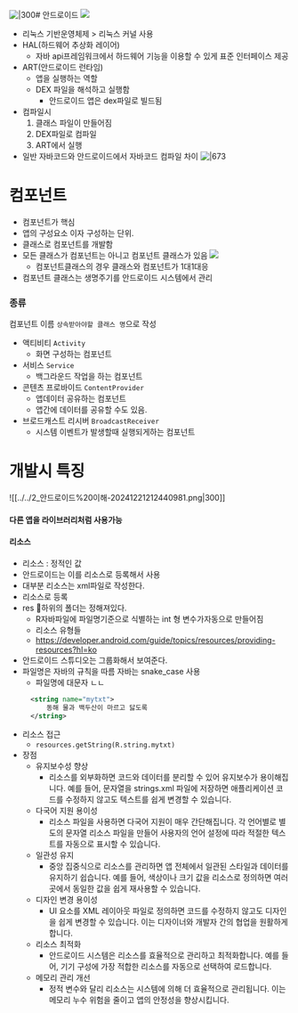 
![|300](../../2_안드로이드%20이해-20241221212600602.png)# 안드로이드
![](assets/2_기본구조-20241221025557132.png)
- 리눅스 기반운영체제 > 리눅스 커널 사용
- HAL(하드웨어 추상화 레이어) 
	- 자바 api프레임워크에서 하드웨어 기능을 이용할 수 있게 표준 인터페이스 제공
- ART(안드로이드 런타임)
	- 앱을 실행하는 역할
	- DEX 파일을 해석하고 실행함
		- 안드로이드 앱은 dex파일로 빌드됨
- 컴파일시
	1. 클래스 파일이 만들어짐
	2. DEX파일로 컴파일
	3. ART에서 실행
- 일반 자바코드와 안드로이드에서 자바코드 컴파일 차이
  ![|673](assets/2_기본구조-20241221031015594.png)  
# 컴포넌트
- 컴포넌트가 핵심
- 앱의 구성요소 이자 구성하는 단위.
- 클래스로 컴포넌트를 개발함
- 모든 클래스가 컴포넌트는 아니고 컴포넌트 클래스가 있음
  ![](assets/2_기본구조-20241221031505580.png)
	- 컴포넌트클래스의 경우 클래스와 컴포넌트가 1대1대응
- 컴포넌트 클래스는 생명주기를 안드로이드 시스템에서 관리
### 종류
컴포넌트 이름 `상속받아야할 클래스 명`으로 작성
- 액티비티 `Activity`
	- 화면 구성하는 컴포넌트
- 서비스 `Service`
	- 백그라운드 작업을 하는 컴포넌트
- 콘텐츠 프로바이드 `ContentProvider`
	- 앱데이터 공유하는 컴포넌트
	- 앱간에 데이터를 공유할 수도 있음.
- 브로드캐스트 리시버 `BroadcastReceiver`
	- 시스템 이벤트가 발생할때 실행되게하는 컴포넌트

# 개발시 특징
![[../../2_안드로이드%20이해-20241221212440981.png|300]]
#### 다른 앱을 라이브러리처럼 사용가능
#### 리소스
- 리소스 : 정적인 값
- 안드로이드는 이를 리소스로 등록해서 사용
- 대부분 리소스는 xml파일로 작성한다.
- 리소스로 등록
- res 하위의 폴더는 정해져있다.
	- R자바파일에 파일명기준으로 식별하는 int 형 변수가자동으로 만들어짐
	- 리소스 유형들
	- https://developer.android.com/guide/topics/resources/providing-resources?hl=ko
- 안드로이드 스튜디오는 그룹화해서 보여준다.
- 파일명은 자바의 규칙을 따름 자바는 snake_case 사용
	- 파일명에 대문자 ㄴㄴ
  ``` xml
	<string name="mytxt">
		동해 물과 백두산이 마르고 닳도록
	</string>
	```
- 리소스 접근
	- `resources.getString(R.string.mytxt)`
- 장점
	- 유지보수성 향상
		- 리소스를 외부화하면 코드와 데이터를 분리할 수 있어 유지보수가 용이해집니다. 예를 들어, 문자열을 strings.xml 파일에 저장하면 애플리케이션 코드를 수정하지 않고도 텍스트를 쉽게 변경할 수 있습니다.
	- 다국어 지원 용이성
		- 리소스 파일을 사용하면 다국어 지원이 매우 간단해집니다. 각 언어별로 별도의 문자열 리소스 파일을 만들어 사용자의 언어 설정에 따라 적절한 텍스트를 자동으로 표시할 수 있습니다.
	- 일관성 유지
		- 중앙 집중식으로 리소스를 관리하면 앱 전체에서 일관된 스타일과 데이터를 유지하기 쉽습니다. 예를 들어, 색상이나 크기 값을 리소스로 정의하면 여러 곳에서 동일한 값을 쉽게 재사용할 수 있습니다.
	- 디자인 변경 용이성
		- UI 요소를 XML 레이아웃 파일로 정의하면 코드를 수정하지 않고도 디자인을 쉽게 변경할 수 있습니다. 이는 디자이너와 개발자 간의 협업을 원활하게 합니다.
	- 리소스 최적화
		- 안드로이드 시스템은 리소스를 효율적으로 관리하고 최적화합니다. 예를 들어, 기기 구성에 가장 적합한 리소스를 자동으로 선택하여 로드합니다.
	- 메모리 관리 개선
		- 정적 변수와 달리 리소스는 시스템에 의해 더 효율적으로 관리됩니다. 이는 메모리 누수 위험을 줄이고 앱의 안정성을 향상시킵니다.
